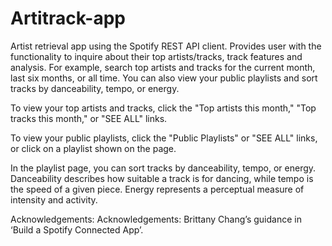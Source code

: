# Artitrack-app
Artist retrieval app using the Spotify REST API client. Provides user with the functionality to inquire about their top artists/tracks, track features and analysis. 
For example, search top artists and tracks for the current month, last six months, or all time. 
You can also view your public playlists and sort tracks by danceability, tempo, or energy.

To view your top artists and tracks, click the "Top artists this month," "Top tracks this month," or "SEE ALL" links.

To view your public playlists, click the "Public Playlists" or "SEE ALL" links, or click on a playlist shown on the page.

In the playlist page, you can sort tracks by danceability, tempo, or energy. 
Danceability describes how suitable a track is for dancing, while tempo is the speed of a given piece. 
Energy represents a perceptual measure of intensity and activity.


Acknowledgements: Acknowledgements: Brittany Chang’s guidance in ‘Build a Spotify Connected App’.
